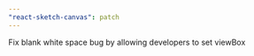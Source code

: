 ```yaml
---
"react-sketch-canvas": patch
---
```


Fix blank white space bug by allowing developers to set viewBox
